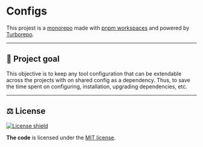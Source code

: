# Configs

This projest is a [monorepo] made with [pnpm workspaces] and powered by
[Turborepo].

[monorepo]: https://en.wikipedia.org/wiki/Monorepo
[pnpm workspaces]: https://pnpm.io/workspaces
[turborepo]: https://turborepo.org/

---

## 🎯 Project goal

This objective is to keep any tool configuration that can be extendable across
the projects with on shared config as a dependency. Thus, to save the time
spent on configuring, installation, upgrading dependencies, etc.

---

## ⚖️ License

[![License shield]](./LICENSE "Project's license")

**The code** is licensed under the [MIT license](./LICENSE.md).

[license shield]: https://img.shields.io/github/license/terminal-nerds/configs?style=for-the-badge
